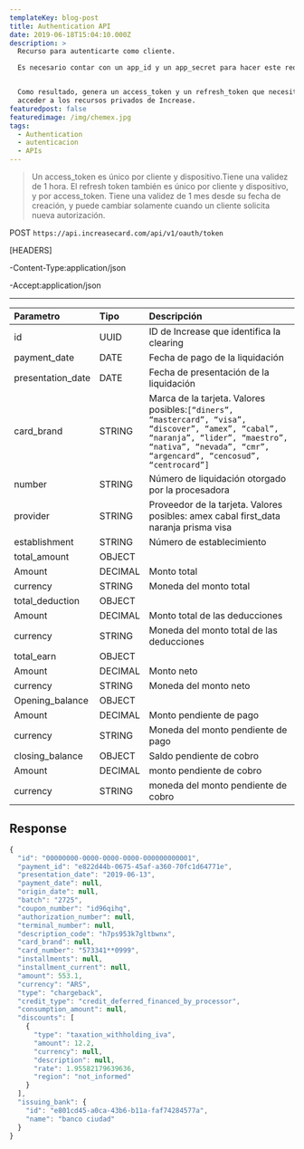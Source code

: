 ```yaml
---
templateKey: blog-post
title: Authentication API
date: 2019-06-18T15:04:10.000Z
description: >
  Recurso para autenticarte como cliente.

  Es necesario contar con un app_id y un app_secret para hacer este request.


  Como resultado, genera un access_token y un refresh_token que necesitarás para
  acceder a los recursos privados de Increase.
featuredpost: false
featuredimage: /img/chemex.jpg
tags:
  - Authentication
  - autenticacion
  - APIs
---
```


>Un access_token es único por cliente y dispositivo.Tiene una validez de 1 hora.
>El refresh token también es único por cliente y dispositivo, y por access_token. Tiene una validez de 1 mes desde su fecha de creación, y puede cambiar solamente cuando un cliente solicita nueva autorización.

POST
`https://api.increasecard.com/api/v1/oauth/token` 

[HEADERS]

-Content-Type:application/json

-Accept:application/json

***



| Parametro         | Tipo    | Descripción                               |
| :---------------- | :---    | :---------------------------------------- |
| id                | UUID    | ID de Increase que identifica la clearing |
| payment_date      | DATE    | Fecha de pago de la liquidación           |
| presentation_date | DATE    | Fecha de presentación de la liquidación   |
| card_brand        | STRING  |Marca de la tarjeta. Valores posibles:`[“diners”, “mastercard”, “visa”, “discover”, “amex”, “cabal”, “naranja”, “lider”, “maestro”, “nativa”, “nevada”, “cmr”, “argencard”, “cencosud”, “centrocard”]`|
|number|STRING|Número de liquidación otorgado por la procesadora|
|provider|STRING|Proveedor de la tarjeta. Valores posibles: amex cabal first_data naranja prisma visa |
|establishment|STRING|Número de establecimiento|
|total_amount|OBJECT||
|Amount|DECIMAL|Monto total|
|currency|STRING|Moneda del monto total|
|total_deduction|OBJECT||
|Amount|DECIMAL|Monto total de las deducciones|
|currency|STRING|Moneda del monto total de las deducciones|
|total_earn|OBJECT||
|Amount|DECIMAL|Monto neto|
|currency|STRING|Moneda del monto neto|
|Opening_balance|OBJECT||Saldo anterior pendiente de pago|
|Amount|DECIMAL|Monto pendiente de pago|
|currency|STRING|Moneda del monto pendiente de pago|
|closing_balance|OBJECT|Saldo pendiente de cobro|
|Amount|DECIMAL|monto pendiente de cobro|
|currency|STRING|moneda del monto pendiente de cobro|



## Response

``` javascript
{
  "id": "00000000-0000-0000-0000-000000000001",
  "payment_id": "e822d44b-0675-45af-a360-70fc1d64771e",
  "presentation_date": "2019-06-13",
  "payment_date": null,
  "origin_date": null,
  "batch": "2725",
  "coupon_number": "id96qihq",
  "authorization_number": null,
  "terminal_number": null,
  "description_code": "h7ps953k7gltbwnx",
  "card_brand": null,
  "card_number": "573341**0999",
  "installments": null,
  "installment_current": null,
  "amount": 553.1,
  "currency": "ARS",
  "type": "chargeback",
  "credit_type": "credit_deferred_financed_by_processor",
  "consumption_amount": null,
  "discounts": [
    {
      "type": "taxation_withholding_iva",
      "amount": 12.2,
      "currency": null,
      "description": null,
      "rate": 1.95582179639636,
      "region": "not_informed"
    }
  ],
  "issuing_bank": {
    "id": "e801cd45-a0ca-43b6-b11a-faf74284577a",
    "name": "banco ciudad"
  }
}
```
